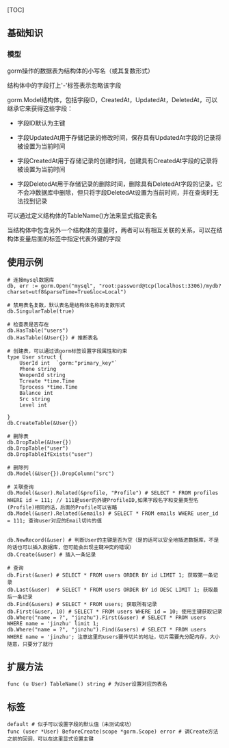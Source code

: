 [TOC]

## 基础知识

### 模型

gorm操作的数据表为结构体的小写名（或其复数形式）

结构体中的字段打上'-'标签表示忽略该字段

gorm.Model结构体，包括字段ID，CreatedAt，UpdatedAt，DeletedAt，可以继承它来获得这些字段：

- 字段ID默认为主键

- 字段UpdatedAt用于存储记录的修改时间，保存具有UpdatedAt字段的记录将被设置为当前时间

- 字段CreatedAt用于存储记录的创建时间，创建具有CreatedAt字段的记录将被设置为当前时间

- 字段DeletedAt用于存储记录的删除时间，删除具有DeletedAt字段的记录，它不会冲数据库中删除，但只将字段DeletedAt设置为当前时间，并在查询时无法找到记录

可以通过定义结构体的TableName()方法来显式指定表名

当结构体中包含另外一个结构体的变量时，两者可以有相互关联的关系，可以在结构体变量后面的标签中指定代表外键的字段



## 使用示例

```shell
# 连接mysql数据库
db, err := gorm.Open("mysql", "root:password@tcp(localhost:3306)/mydb?charset=utf8&parseTime=True&loc=Local")

# 禁用表名复数，默认表名是结构体名称的复数形式
db.SingularTable(true)

# 检查表是否存在
db.HasTable("users")
db.HasTable(&User{}) # 推断表名

# 创建表，可以通过该gorm标签设置字段属性和约束
type User struct {
    UserId int  `gorm:"primary_key"`
    Phone string
    WxopenId string
    Tcreate *time.Time
    Tprocess *time.Time
    Balance int
    Src string
    Level int

}
db.CreateTable(&User{})

# 删除表
db.DropTable(&User{})
db.DropTable("user")
db.DropTableIfExists("user")

# 删除列
db.Model(&User{}).DropColumn("src")

# 关联查询
db.Model(&user).Related(&profile, "Profile") # SELECT * FROM profiles WHERE id = 111; // 111是user的外键ProfileID,如果字段名字和变量类型名(Profile)相同的话，后面的Profile可以省略
db.Model(&user).Related(&emails) # SELECT * FROM emails WHERE user_id = 111; 查询user对应的Email切片的值


db.NewRecord(&user) # 判断User的主键是否为空（是的话可以安全地插进数据库，不是的话也可以插入数据库，但可能会出现主键冲突的错误）
db.Create(&user) # 插入一条记录

# 查询
db.First(&user) # SELECT * FROM users ORDER BY id LIMIT 1; 获取第一条记录
db.Last(&user)  # SELECT * FROM users ORDER BY id DESC LIMIT 1; 获取最后一条记录
db.Find(&users) # SELECT * FROM users; 获取所有记录
db.First(&user, 10) # SELECT * FROM users WHERE id = 10; 使用主键获取记录
db.Where("name = ?", "jinzhu").First(&user) # SELECT * FROM users WHERE name = 'jinzhu' limit 1;
db.Where("name = ?", "jinzhu").Find(&users) # SELECT * FROM users WHERE name = 'jinzhu'; 注意这里的users要传切片的地址，切片需要先分配内存，大小随意，只要分了就行
```



## 扩展方法

```shell
func (u User) TableName() string # 为User设置对应的表名

```



## 标签

```shell
default # 似乎可以设置字段的默认值（未测试成功）
func (user *User) BeforeCreate(scope *gorm.Scope) error # 调Create方法之前的回调，可以在这里显式设置主键
```

